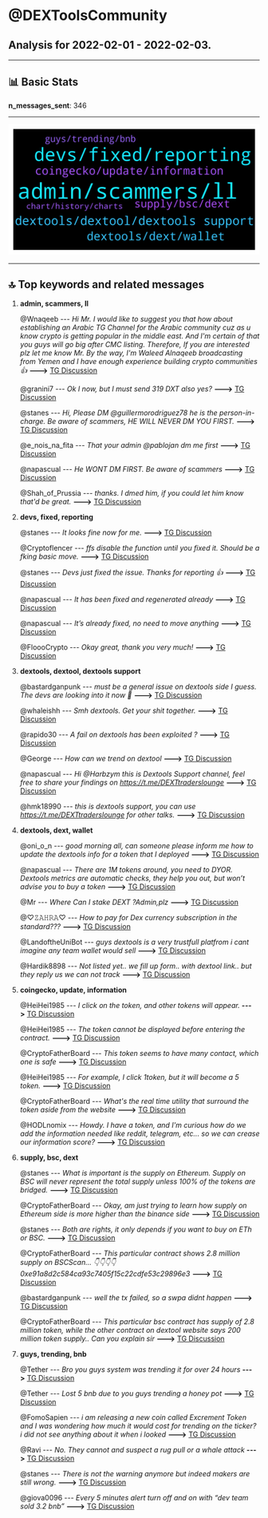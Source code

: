 # **@DEXToolsCommunity**
 ## Analysis for **2022-02-01** - **2022-02-03**.

---

## 📊 **Basic Stats**

**n_messages_sent**: 346

---
![wordcloud](DEXToolsCommunity_2Days_wordcloud.png)

---


## 🔝 **Top keywords and related messages**

1. **admin, scammers, ll**

    @Wnaqeeb --- *Hi Mr.  I would like to suggest you that  how about establishing an Arabic TG Channel for the Arabic community cuz as u know crypto is getting popular in the middle east. And I'm certain of that you guys will go big after CMC listing. Therefore, If you are interested plz let me know Mr.    By the way, I'm Waleed Alnaqeeb broadcasting from Yemen  and I have enough experience building crypto communities 👍* **--->** [TG Discussion](https://t.me/DEXToolsCommunity/330777)

    @granini7 --- *Ok I now, but I must send 319 DXT also yes?* **--->** [TG Discussion](https://t.me/DEXToolsCommunity/329831)

    @stanes --- *Hi, Please DM @guillermorodriguez78 he is the person-in-charge.  Be aware of scammers, HE WILL NEVER DM YOU FIRST.* **--->** [TG Discussion](https://t.me/DEXToolsCommunity/330040)

    @e_nois_na_fita --- *That your admin @pablojan  dm me first* **--->** [TG Discussion](https://t.me/DEXToolsCommunity/330984)

    @napascual --- *He WONT DM FIRST. Be aware of scammers* **--->** [TG Discussion](https://t.me/DEXToolsCommunity/330775)

    @Shah_of_Prussia --- *thanks. I dmed him, if you could let him know that'd be great.* **--->** [TG Discussion](https://t.me/DEXToolsCommunity/330041)

2. **devs, fixed, reporting**

    @stanes --- *It looks fine now for me.* **--->** [TG Discussion](https://t.me/DEXToolsCommunity/330669)

    @Cryptoflencer --- *ffs disable the function until you fixed it. Should be a fking basic move.* **--->** [TG Discussion](https://t.me/DEXToolsCommunity/330682)

    @stanes --- *Devs just fixed the issue. Thanks for reporting 👍* **--->** [TG Discussion](https://t.me/DEXToolsCommunity/330399)

    @napascual --- *It has been fixed and regenerated already* **--->** [TG Discussion](https://t.me/DEXToolsCommunity/330530)

    @napascual --- *It’s already fixed, no need to move anything* **--->** [TG Discussion](https://t.me/DEXToolsCommunity/330683)

    @FloooCrypto --- *Okay great, thank you very much!* **--->** [TG Discussion](https://t.me/DEXToolsCommunity/330395)

3. **dextools, dextool, dextools support**

    @bastardganpunk --- *must be a general issue on dextools side I guess. The devs are looking into it now 🙂* **--->** [TG Discussion](https://t.me/DEXToolsCommunity/330495)

    @whaleishh --- *Smh dextools. Get your shit together.* **--->** [TG Discussion](https://t.me/DEXToolsCommunity/330546)

    @rapido30 --- *A fail on dextools has been exploited ?* **--->** [TG Discussion](https://t.me/DEXToolsCommunity/330496)

    @George --- *How can we trend on dextool* **--->** [TG Discussion](https://t.me/DEXToolsCommunity/330300)

    @napascual --- *Hi @Harbzym this is Dextools Support channel, feel free to share your findings on https://t.me/DEXTtraderslounge* **--->** [TG Discussion](https://t.me/DEXToolsCommunity/329982)

    @hmk18990 --- *this is dextools support, you can use https://t.me/DEXTtraderslounge for other talks.* **--->** [TG Discussion](https://t.me/DEXToolsCommunity/330140)

4. **dextools, dext, wallet**

    @oni_o_n --- *good morning all, can someone please inform me how to update the dextools info for a token that I deployed* **--->** [TG Discussion](https://t.me/DEXToolsCommunity/330265)

    @napascual --- *There are 1M tokens around, you need to DYOR. Dextools metrics are automatic checks, they help you out, but won’t advise you to buy a token* **--->** [TG Discussion](https://t.me/DEXToolsCommunity/330766)

    @Mr --- *Where Can I stake DEXT ?Admin,plz* **--->** [TG Discussion](https://t.me/DEXToolsCommunity/330013)

    @♡𝚉𝙰𝙷𝚁𝙰♡ --- *How to pay for Dex currency subscription in the standard???* **--->** [TG Discussion](https://t.me/DEXToolsCommunity/330753)

    @LandoftheUniBot --- *guys dextools is a very trustfull platfrom i cant imagine any team wallet would sell* **--->** [TG Discussion](https://t.me/DEXToolsCommunity/330531)

    @Hardik8898 --- *Not listed yet.. we fill up form.. with dextool link.. but they reply us we can not track* **--->** [TG Discussion](https://t.me/DEXToolsCommunity/330873)

5. **coingecko, update, information**

    @HeiHei1985 --- *I click on the token, and other tokens will appear.* **--->** [TG Discussion](https://t.me/DEXToolsCommunity/330909)

    @HeiHei1985 --- *The token cannot be displayed before entering the contract.* **--->** [TG Discussion](https://t.me/DEXToolsCommunity/330901)

    @CryptoFatherBoard --- *This token seems to have many contact, which one is safe* **--->** [TG Discussion](https://t.me/DEXToolsCommunity/330857)

    @HeiHei1985 --- *For example, I click 1token, but it will become a 5 token.* **--->** [TG Discussion](https://t.me/DEXToolsCommunity/330911)

    @CryptoFatherBoard --- *What's the real time utility that surround the token aside from the website* **--->** [TG Discussion](https://t.me/DEXToolsCommunity/330894)

    @HODLnomix --- *Howdy. I have a token, and I'm curious how do we add the information needed like reddit, telegram, etc... so we can crease our information score?* **--->** [TG Discussion](https://t.me/DEXToolsCommunity/330381)

6. **supply, bsc, dext**

    @stanes --- *What is important is the supply on Ethereum. Supply on BSC will never represent the total supply unless 100% of the tokens are bridged.* **--->** [TG Discussion](https://t.me/DEXToolsCommunity/330890)

    @CryptoFatherBoard --- *Okay, am just trying to learn how supply on Ethereum side is more higher than the binance side* **--->** [TG Discussion](https://t.me/DEXToolsCommunity/330886)

    @stanes --- *Both are rights, it only depends if you want to buy on ETh or BSC.* **--->** [TG Discussion](https://t.me/DEXToolsCommunity/330883)

    @CryptoFatherBoard --- *This particular contract shows 2.8 million supply on BSCScan... 👇👇👇👇0xe91a8d2c584ca93c7405f15c22cdfe53c29896e3* **--->** [TG Discussion](https://t.me/DEXToolsCommunity/330877)

    @bastardganpunk --- *well the tx failed, so a swpa didnt happen* **--->** [TG Discussion](https://t.me/DEXToolsCommunity/330525)

    @CryptoFatherBoard --- *This particular bsc contract has supply of 2.8 million token, while the other contract on dextool website says 200 million token supply.. Can you explain sir* **--->** [TG Discussion](https://t.me/DEXToolsCommunity/330874)

7. **guys, trending, bnb**

    @Tether --- *Bro you guys system was trending it for over 24 hours* **--->** [TG Discussion](https://t.me/DEXToolsCommunity/329984)

    @Tether --- *Lost 5 bnb due to you guys trending a honey pot* **--->** [TG Discussion](https://t.me/DEXToolsCommunity/329973)

    @FomoSapien --- *i am releasing a new coin called Excrement Token and I was wondering how much it would cost for trending on the ticker? i did not see anything about it when i looked* **--->** [TG Discussion](https://t.me/DEXToolsCommunity/330764)

    @Ravi --- *No. They cannot and suspect a rug pull or a whale attack* **--->** [TG Discussion](https://t.me/DEXToolsCommunity/330609)

    @stanes --- *There is not the warning anymore but indeed makers are still wrong.* **--->** [TG Discussion](https://t.me/DEXToolsCommunity/330674)

    @giova0096 --- *Every 5 minutes alert turn off and on with “dev team sold 3.2 bnb”* **--->** [TG Discussion](https://t.me/DEXToolsCommunity/330445)

